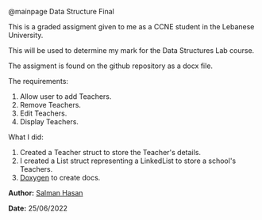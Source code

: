 @mainpage Data Structure Final

This is a graded assigment given to me as a CCNE student in the Lebanese University.

This will be used to determine my mark for the Data Structures Lab course.

The assigment is found on the github repository as a docx file.

The requirements:

1. Allow user to add Teachers.
2. Remove Teachers.
3. Edit Teachers.
4. Display Teachers.

What I did:

1. Created a Teacher struct to store the Teacher's details.
2. I created a List struct representing a LinkedList to store a school's Teachers.
3. <a href="https://doxygen.nl/" target="_blank">Doxygen</a> to create docs.

**Author:** <a href="https://github.com/MrPancakes39/" target="_blank">Salman Hasan</a>

**Date:** <span title="Format: DD/MM/YYYY">25/06/2022</span>
